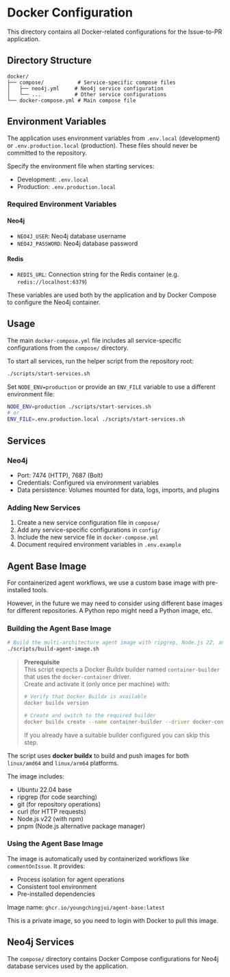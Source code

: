 # Docker Configuration

This directory contains all Docker-related configurations for the Issue-to-PR application.

## Directory Structure

```
docker/
├── compose/           # Service-specific compose files
│   ├── neo4j.yml     # Neo4j service configuration
│   └── ...           # Other service configurations
└── docker-compose.yml # Main compose file
```

## Environment Variables

The application uses environment variables from `.env.local` (development) or `.env.production.local` (production). These files should never be committed to the repository.

Specify the environment file when starting services:

- Development: `.env.local`
- Production: `.env.production.local`

### Required Environment Variables

#### Neo4j

- `NEO4J_USER`: Neo4j database username
- `NEO4J_PASSWORD`: Neo4j database password

#### Redis

- `REDIS_URL`: Connection string for the Redis container (e.g. `redis://localhost:6379`)

These variables are used both by the application and by Docker Compose to configure the Neo4j container.

## Usage

The main `docker-compose.yml` file includes all service-specific configurations from the `compose/` directory.

To start all services, run the helper script from the repository root:

```bash
./scripts/start-services.sh
```

Set `NODE_ENV=production` or provide an `ENV_FILE` variable to use a different
environment file:

```bash
NODE_ENV=production ./scripts/start-services.sh
# or
ENV_FILE=.env.production.local ./scripts/start-services.sh
```

## Services

### Neo4j

- Port: 7474 (HTTP), 7687 (Bolt)
- Credentials: Configured via environment variables
- Data persistence: Volumes mounted for data, logs, imports, and plugins

### Adding New Services

1. Create a new service configuration file in `compose/`
2. Add any service-specific configurations in `config/`
3. Include the new service file in `docker-compose.yml`
4. Document required environment variables in `.env.example`

## Agent Base Image

For containerized agent workflows, we use a custom base image with pre-installed tools.

However, in the future we may need to consider using different base images for different repositories.
A Python repo might need a Python image, etc.

### Building the Agent Base Image

```bash
# Build the multi-architecture agent image with ripgrep, Node.js 22, and pnpm pre-installed
./scripts/build-agent-image.sh
```

> **Prerequisite**  
> This script expects a Docker _Buildx_ builder named `container-builder` that uses the `docker-container` driver.  
> Create and activate it (only once per machine) with:
>
> ```bash
> # Verify that Docker Buildx is available
> docker buildx version
>
> # Create and switch to the required builder
> docker buildx create --name container-builder --driver docker-container --use
> ```
>
> If you already have a suitable builder configured you can skip this step.

The script uses **docker buildx** to build and push images for both `linux/amd64` and
`linux/arm64` platforms.

The image includes:

- Ubuntu 22.04 base
- ripgrep (for code searching)
- git (for repository operations)
- curl (for HTTP requests)
- Node.js v22 (with npm)
- pnpm (Node.js alternative package manager)

### Using the Agent Base Image

The image is automatically used by containerized workflows like `commentOnIssue`. It provides:

- Process isolation for agent operations
- Consistent tool environment
- Pre-installed dependencies

Image name: `ghcr.io/youngchingjui/agent-base:latest`

This is a private image, so you need to login with Docker to pull this image.

## Neo4j Services

The `compose/` directory contains Docker Compose configurations for Neo4j database services used by the application.
